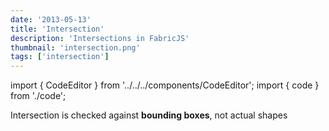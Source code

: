 ```yaml
---
date: '2013-05-13'
title: 'Intersection'
description: 'Intersections in FabricJS'
thumbnail: 'intersection.png'
tags: ['intersection']
---
```


import { CodeEditor } from '../../../components/CodeEditor';
import { code } from './code';

<p>Intersection is checked against <b>bounding boxes</b>, not actual shapes</p>

<CodeEditor code={code} canvasId="canvas" >
  <canvas id="canvas" width="500" height="500"></canvas>
</CodeEditor>
